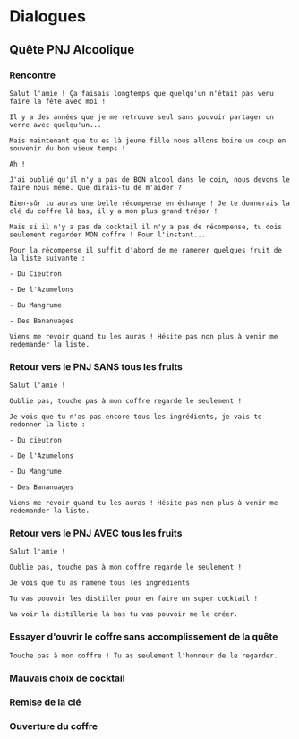 # Dialogues

## Quête PNJ Alcoolique

### Rencontre
```
Salut l'amie ! Ça faisais longtemps que quelqu'un n'était pas venu faire la fête avec moi !
```
```
Il y a des années que je me retrouve seul sans pouvoir partager un verre avec quelqu'un...
```
```
Mais maintenant que tu es là jeune fille nous allons boire un coup en souvenir du bon vieux temps !
```
```
Ah !
```
```
J'ai oublié qu'il n'y a pas de BON alcool dans le coin, nous devons le faire nous même. Que dirais-tu de m'aider ?
```
```
Bien-sûr tu auras une belle récompense en échange ! Je te donnerais la clé du coffre là bas, il y a mon plus grand trésor !
```
```
Mais si il n'y a pas de cocktail il n'y a pas de récompense, tu dois seulement regarder MON coffre ! Pour l'instant...
```
```
Pour la récompense il suffit d'abord de me ramener quelques fruit de la liste suivante :
```
```
- Du Cieutron
```
```
- De l'Azumelons
```
```
- Du Mangrume
```
```
- Des Bananuages
```
```
Viens me revoir quand tu les auras ! Hésite pas non plus à venir me redemander la liste.
```

### Retour vers le PNJ SANS tous les fruits
```
Salut l'amie !
```
```
Oublie pas, touche pas à mon coffre regarde le seulement !
```
```
Je vois que tu n'as pas encore tous les ingrédients, je vais te redonner la liste :
```
```
- Du cieutron
```
```
- De l'Azumelons
```
```
- Du Mangrume
```
```
- Des Bananuages
```
```
Viens me revoir quand tu les auras ! Hésite pas non plus à venir me redemander la liste.
```

### Retour vers le PNJ AVEC tous les fruits
```
Salut l'amie !
```
```
Oublie pas, touche pas à mon coffre regarde le seulement !
```
```
Je vois que tu as ramené tous les ingrédients
```
```
Tu vas pouvoir les distiller pour en faire un super cocktail !
```
```
Va voir la distillerie là bas tu vas pouvoir me le créer.
```

### Essayer d'ouvrir le coffre sans accomplissement de la quête
```
Touche pas à mon coffre ! Tu as seulement l'honneur de le regarder.
```

### Mauvais choix de cocktail

### Remise de la clé

### Ouverture du coffre
